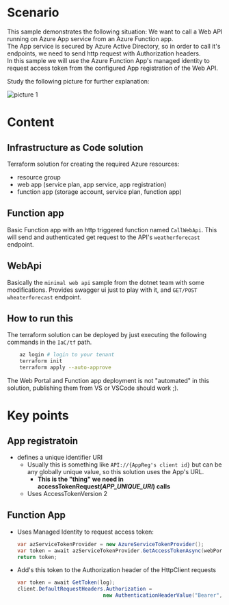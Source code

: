 # Scenario
This sample demonstrates the following situation:
We want to call a Web API running on Azure App service from an Azure Function app.  
The App service is secured by Azure Active Directory, so in order to call it's endpoints, we need to send http request with Authorization headers.  
In this sample we will use the Azure Function App's managed identity to request access token from the configured App registration of the Web API.

Study the following picture for further explanation:


![picture 1](../img/f7a24a9b3de3091c0fbe25ccd4a792fa8ebeef413f9751331f693c4baa1bcfe0.png)  

# Content
## Infrastructure as Code solution 
Terraform solution for creating the required Azure resources:
- resource group
- web app (service plan, app service, app registration)
- function app (storage account, service plan, function app)

## Function app
Basic Function app with an http triggered function named `CallWebApi`. This will send and authenticated get request to the API's `weatherforecast` endpoint.

## WebApi
Basically the `minimal web api` sample from the dotnet team with some modifications. Provides swagger ui just to play with it, and `GET/POST wheaterforecast` endpoint.

## How to run this
The terraform solution can be deployed by just executing the following commands in the `IaC/tf` path.
```sh
    az login # login to your tenant
    terraform init 
    terraform apply --auto-approve
```
The Web Portal and Function app deployment is not "automated" in this solution, publishing them from VS or VSCode should work ;).

# Key points
## App registratoin
- defines a unique identifier URI
    - Usually this is something like `API://{AppReg's client id}` but can be any globally unique value, so this solution uses the App's URL.
        - **This is the "thing" we need in accessTokenRequest(*APP_UNIQUE_URI*) calls**
    - Uses AccessTokenVersion 2
## Function App
- Uses Managed Identity to request access token:
    ```csharp
    var azServiceTokenProvider = new AzureServiceTokenProvider();
    var token = await azServiceTokenProvider.GetAccessTokenAsync(webPortalResource);
    return token;
    ```
- Add's this token to the Authorization header of the HttpClient requests
    ```csharp 
    var token = await GetToken(log);
    client.DefaultRequestHeaders.Authorization = 
                                new AuthenticationHeaderValue("Bearer", token);
    ```
